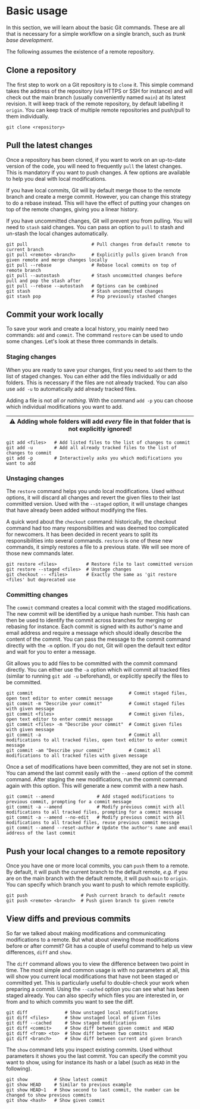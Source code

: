 # Basic usage

In this section, we will learn about the basic Git commands. These are all that is necessary for
a simple workflow on a single branch, such as *trunk base development*. 

The following assumes the existence of a remote repository.

## Clone a repository

The first step to work on a Git repository is to `clone` it. This simple command takes the address
of the repository (via HTTPS or SSH for instance) and will check out the main branch (usually
conveniently named `main`) at its latest revision. It will keep track of the remote repository,
by default labelling it `origin`. You can keep track of multiple remote repositories and push/pull
to them individually.

```shell
git clone <repository>
```

## Pull the latest changes

Once a repository has been cloned, if you want to work on an up-to-date version of the code,
you will need to frequently `pull` the latest changes. This is mandatory if you want to push
changes. A few options are available to help you deal with local modifications.

If you have local commits, Git will by default merge those to the remote branch and create a
merge commit. However, you can change this strategy to do a rebase instead. This will have
the effect of putting your changes on top of the remote changes, giving you a linear history.

If you have uncommitted changes, Git will prevent you from pulling. You will need to `stash` said
changes. You can pass an option to `pull` to stash and un-stash the local changes automatically.

```shell
git pull                        # Pull changes from default remote to current branch
git pull <remote> <branch>      # Explicitly pulls given branch from given remote and merge changes locally
git pull --rebase               # Rebase local commits on top of remote branch
git pull --autostash            # Stash uncommitted changes before pull and pop the stash after
git pull --rebase --autostash   # Options can be combined
git stash                       # Stash uncommitted changes
git stash pop                   # Pop previously stashed changes
```

## Commit your work locally

To save your work and create a local history, you mainly need two commands: `add` and `commit`.
The command `restore` can be used to undo some changes. Let's look at these three commands in details.

### Staging changes

When you are ready to save your changes, first you need to `add` them to the list of staged changes.
You can either add the files individually or add folders. This is necessary if the files are not
already tracked. You can also use `add -u` to automatically add already tracked files.

Adding a file is not *all or nothing*. With the command `add -p` you can choose which individual
modifications you want to add.

| :warning: Adding whole folders will add ***every*** file in that folder that is not explicitly ignored! |
|---------------------------------------------------------------------------------------------------------|

```shell
git add <files>   # Add listed files to the list of changes to commit
git add -u        # Add all already tracked files to the list of changes to commit
git add -p        # Interactively asks you which modifications you want to add
```

### Unstaging changes

The `restore` command helps you undo local modifications. Used without options, it will discard
all changes and revert the given files to their last committed version. Used with the `--staged`
option, it will unstage changes that have already been added without modifying the files.

A quick word about the `checkout` command: historically, the checkout command had too many
responsibilities and was deemed too complicated for newcomers. It has been decided in recent
years to split its responsibilities into several commands. `restore` is one of these new commands,
it simply restores a file to a previous state. We will see more of those new commands later.

```shell
git restore <files>           # Restore file to last committed version
git restore --staged <files>  # Unstage changes
git checkout -- <files>       # Exactly the same as 'git restore <files' but deprecated use
```

### Committing changes

The `commit` command creates a local commit with the staged modifications. The new commit will be
identified by a unique hash number. This hash can then be used to identify the commit across branches
for merging or rebasing for instance. Each commit is signed with its author's name and email address
and require a message which should ideally describe the content of the commit. You can pass the message
to the commit command directly with the `-m` option. If you do not, Git will open the default text
editor and wait for you to enter a message.

Git allows you to add files to be committed with the commit command directly. You can either use the
`-a` option which will commit all tracked files (similar to running `git add -u` beforehand), or
explicitly specify the files to be committed.

```shell
git commit                                    # Commit staged files, open text editor to enter commit message
git commit -m "Describe your commit"          # Commit staged files with given message
git commit <files>                            # Commit given files, open text editor to enter commit message
git commit <files> -m "Describe your commit"  # Commit given files with given message
git commit -a                                 # Commit all modifications to all tracked files, open text editor to enter commit message
git commit -am "Describe your commit"         # Commit all modifications to all tracked files with given message
```

Once a set of modifications have been committed, they are not set in stone. You can amend the last
commit easily with the `--amend` option of the commit command. After staging the new modifications,
run the commit command again with this option. This will generate a new commit with a new hash.

```shell
git commit --amend                # Add staged modifications to previous commit, prompting for a commit message
git commit -a --amend             # Modify previous commit with all modifications to all tracked files, prompting for a commit message
git commit -a --amend --no-edit   # Modify previous commit with all modifications to all tracked files, reuse previous commit message
git commit --amend --reset-author # Update the author's name and email address of the last commit
```

## Push your local changes to a remote repository

Once you have one or more local commits, you can `push` them to a remote. By default, it will push the current
branch to the default remote, *e.g.* if you are on the main branch with the default remote, it will
push `main` to `origin`. You can specify which branch you want to push to which remote explicitly.

```shell
git push                    # Push current branch to default remote
git push <remote> <branch>  # Push given branch to given remote
```

## View diffs and previous commits

So far we talked about making modifications and communicating modifications to a remote. But what about viewing
those modifications before or after commit? Git has a couple of useful command to help us view differences,
`diff` and `show`.

The `diff` command allows you to view the difference between two point in time. The most simple and common usage
is with no parameters at all, this will show you current local modifications that have not been staged or
committed yet. This is particularly useful to double-check your work when preparing a commit.
Using the `--cached` option you can see what has been staged already. You can also specify which files you
are interested in, or from and to which commits you want to see the diff.

```shell
git diff              # Show unstaged local modifications
git diff <files>      # Show unstaged local of given files
git diff --cached     # Show staged modifications
git diff <commit>     # Show diff between given commit and HEAD
git diff <from> <to>  # Show diff between two commits
git diff <branch>     # Show diff between current and given branch
```

The `show` command lets you inspect existing commits. Used without parameters it shows you the last commit.
You can specify the commit you want to show, using for instance its hash or a label (such as `HEAD` in the
following).

```shell
git show          # Show latest commit
git show HEAD     # Similar to previous example
git show HEAD~1   # Show second to last commit, the number can be changed to show previous commits
git show <hash>   # Show given commit
```